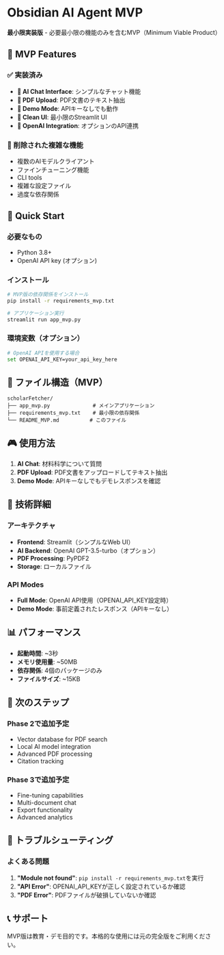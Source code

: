 # Obsidian AI Agent MVP

**最小限実装版** - 必要最小限の機能のみを含むMVP（Minimum Viable Product）

## 🎯 MVP Features

### ✅ 実装済み
- **💬 AI Chat Interface**: シンプルなチャット機能
- **📁 PDF Upload**: PDF文書のテキスト抽出
- **🔧 Demo Mode**: APIキーなしでも動作
- **🎨 Clean UI**: 最小限のStreamlit UI
- **🔑 OpenAI Integration**: オプションのAPI連携

### 🚫 削除された複雑な機能
- 複数のAIモデルクライアント
- ファインチューニング機能
- CLI tools
- 複雑な設定ファイル
- 過度な依存関係

## 🚀 Quick Start

### 必要なもの
- Python 3.8+
- OpenAI API key (オプション)

### インストール
```bash
# MVP版の依存関係をインストール
pip install -r requirements_mvp.txt

# アプリケーション実行
streamlit run app_mvp.py
```

### 環境変数（オプション）
```bash
# OpenAI APIを使用する場合
set OPENAI_API_KEY=your_api_key_here
```

## 📁 ファイル構造（MVP）

```
scholarFetcher/
├── app_mvp.py              # メインアプリケーション
├── requirements_mvp.txt    # 最小限の依存関係
└── README_MVP.md          # このファイル
```

## 🎮 使用方法

1. **AI Chat**: 材料科学について質問
2. **PDF Upload**: PDF文書をアップロードしてテキスト抽出
3. **Demo Mode**: APIキーなしでもデモレスポンスを確認

## 🔧 技術詳細

### アーキテクチャ
- **Frontend**: Streamlit（シンプルなWeb UI）
- **AI Backend**: OpenAI GPT-3.5-turbo（オプション）
- **PDF Processing**: PyPDF2
- **Storage**: ローカルファイル

### API Modes
- **Full Mode**: OpenAI API使用（OPENAI_API_KEY設定時）
- **Demo Mode**: 事前定義されたレスポンス（APIキーなし）

## 📊 パフォーマンス

- **起動時間**: ~3秒
- **メモリ使用量**: ~50MB
- **依存関係**: 4個のパッケージのみ
- **ファイルサイズ**: ~15KB

## 🎯 次のステップ

### Phase 2で追加予定
- Vector database for PDF search
- Local AI model integration
- Advanced PDF processing
- Citation tracking

### Phase 3で追加予定  
- Fine-tuning capabilities
- Multi-document chat
- Export functionality
- Advanced analytics

## 🐛 トラブルシューティング

### よくある問題
1. **"Module not found"**: `pip install -r requirements_mvp.txt`を実行
2. **"API Error"**: OPENAI_API_KEYが正しく設定されているか確認
3. **"PDF Error"**: PDFファイルが破損していないか確認

## 📞 サポート

MVP版は教育・デモ目的です。本格的な使用には元の完全版をご利用ください。
